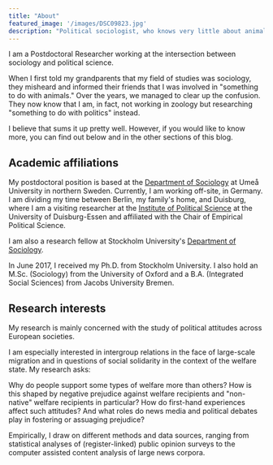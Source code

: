 ```yaml
---
title: "About"
featured_image: '/images/DSC09823.jpg'
description: "Political sociologist, who knows very little about animals"
---
```


I am a Postdoctoral Researcher working at the intersection between sociology and political science. 

When I first told my grandparents that my field of studies was sociology, they misheard and informed their friends that I was involved in "something to do with animals." Over the years, we managed to clear up the confusion. They now know that I am, in fact, not working in zoology but researching "something to do with politics" instead. 

I believe that sums it up pretty well. However, if you would like to know more, you can find out below and in the other sections of this blog. 

## Academic affiliations

My postdoctoral position is based at the [Department of Sociology](http://www.soc.umu.se/english) at Umeå University in northern Sweden. Currently, I am working off-site, in Germany. I am dividing my time between Berlin, my family's home, and Duisburg, where I am a visiting researcher at the [Institute of Political Science](https://www.uni-due.de/politik/institute.php) at the University of Duisburg-Essen and affiliated with the Chair of Empirical Political Science. 

I am also a research fellow at Stockholm University's [Department of Sociology](https://www.sociology.su.se/english/). 

In June 2017, I received my Ph.D. from Stockholm University. I also hold an M.Sc. (Sociology) from the University of Oxford and a B.A. (Integrated Social Sciences) from Jacobs University Bremen.

## Research interests

My research is mainly concerned with the study of political attitudes across European societies. 

I am especially interested in intergroup relations in the face of large-scale migration and in questions of social solidarity in the context of the welfare state. My research asks: 

Why do people support some types of welfare more than others? How is this shaped by negative prejudice against welfare recipients and "non-native" welfare recipients in particular? How do first-hand experiences affect such attitudes? And what roles do news media and political debates play in fostering or assuaging prejudice?  

Empirically, I draw on different methods and data sources, ranging from statistical analyses of (register-linked) public opinion surveys to the computer assisted content analysis of large news corpora.





